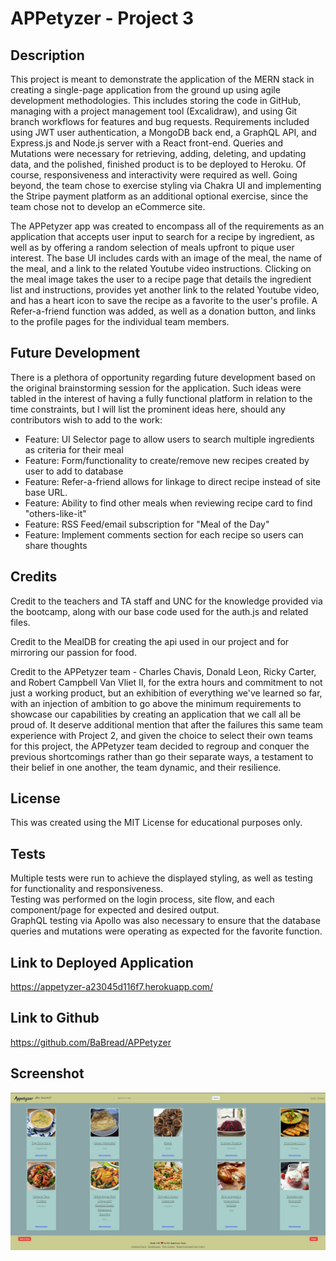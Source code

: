 # APPetyzer - Project 3
## Description

This project is meant to demonstrate the application of the MERN stack in creating a single-page application from the ground up using agile development methodologies.  This includes storing the code in GitHub, managing with a project management tool (Excalidraw), and using Git branch workflows for features and bug requests.  Requirements included using JWT user authentication, a MongoDB back end, a GraphQL API, and Express.js and Node.js server with a React front-end.  Queries and Mutations were necessary for retrieving, adding, deleting, and updating data, and the polished, finished product is to be deployed to Heroku.  Of course, responsiveness and interactivity were required as well.  Going beyond, the team chose to exercise styling via Chakra UI and implementing the Stripe payment platform as an additional optional exercise, since the team chose not to develop an eCommerce site.  

The APPetyzer app was created to encompass all of the requirements as an application that accepts user input to search for a recipe by ingredient, as well as by offering a random selection of meals upfront to pique user interest.  The base UI includes cards with an image of the meal, the name of the meal, and a link to the related Youtube video instructions.  Clicking on the meal image takes the user to a recipe page that details the ingredient list and instructions, provides yet another link to the related Youtube video, and has a heart icon to save the recipe as a favorite to the user's profile.  A Refer-a-friend function was added, as well as a donation button, and links to the profile pages for the individual team members.  

## Future Development  
There is a plethora of opportunity regarding future development based on the original brainstorming session for the application.  Such ideas were tabled in the interest of having a fully functional platform in relation to the time constraints, but I will list the prominent ideas here, should any contributors wish to add to the work:  
- Feature: UI Selector page to allow users to search multiple ingredients as criteria for their meal
- Feature: Form/functionality to create/remove new recipes created by user to add to database
- Feature: Refer-a-friend allows for linkage to direct recipe instead of site base URL.
- Feature: Ability to find other meals when reviewing recipe card to find "others-like-it"
- Feature: RSS Feed/email subscription for "Meal of the Day"
- Feature: Implement comments section for each recipe so users can share thoughts

## Credits
Credit to the teachers and TA staff and UNC for the knowledge provided via the bootcamp, along with our base code used for the auth.js and related files.  

Credit to the MealDB for creating the api used in our project and for mirroring our passion for food.  

Credit to the APPetyzer team - Charles Chavis, Donald Leon, Ricky Carter, and Robert Campbell Van Vliet II, for the extra hours and commitment to not just a working product, but an exhibition of everything we've learned so far, with an injection of ambition to go above the minimum requirements to showcase our capabilities by creating an application that we call all be proud of.  It deserve additional mention that after the failures this same team experience with Project 2, and given the choice to select their own teams for this project, the APPetyzer team decided to regroup and conquer the previous shortcomings rather than go their separate ways, a testament to their belief in one another, the team dynamic, and their resilience.

## License
This was created using the MIT License for educational purposes only.  

## Tests  
Multiple tests were run to achieve the displayed styling, as well as testing for functionality and responsiveness.  
Testing was performed on the login process, site flow, and each component/page for expected and desired output.  
GraphQL testing via Apollo was also necessary to ensure that the database queries and mutations were operating as expected for the favorite function.  


## Link to Deployed Application
https://appetyzer-a23045d116f7.herokuapp.com/

## Link to Github
https://github.com/BaBread/APPetyzer

## Screenshot

![Screenshot_of_the_Appetyzer](/assets/images/Screenshot.jpg)